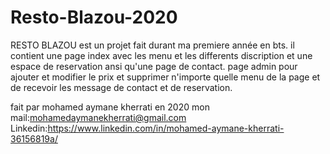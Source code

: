# Resto-Blazou-2020
RESTO BLAZOU est un projet fait durant ma premiere année en bts.
il contient une page index avec les menu et les differents discription et une espace de reservation ansi qu'une page de contact.
page admin pour ajouter et modifier le prix et supprimer n'importe quelle menu de la page et de recevoir les message de contact et de reservation.

fait par mohamed aymane kherrati en 2020
mon mail:mohamedaymanekherrati@gmail.com
Linkedin:https://www.linkedin.com/in/mohamed-aymane-kherrati-36156819a/
